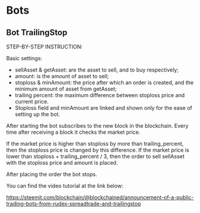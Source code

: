 # Bots

## Bot TrailingStop

STEP-BY-STEP INSTRUCTION:

Basic settings:

* sellAsset & getAsset: are the asset to sell, and to buy respectively;
* amount: is the amount of asset to sell;
* stoploss & minAmount: the price after which an order is created, and the minimum amount of asset from getAsset;
* trailing percent: the maximum difference between stoploss price and current price.
* Stoploss field and minAmount are linked and shown only for the ease of setting up the bot.

After starting the bot subscribes to the new block in the blockchain. Every time after receiving a block it checks the market price.

If the market price is higher than stoploss by more than trailing_percent, then the stoploss price is changed by this difference. If the market price is lower than stoploss + trailing_percent / 3, then the order to sell sellAsset with the stoploss price and amount is placed.

After placing the order the bot stops.


You can find the video tutorial at the link below:

https://steemit.com/blockchain/@blockchained/announcement-of-a-public-trading-bots-from-rudex-spreadtrade-and-trailingstop